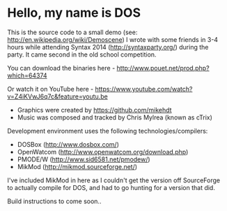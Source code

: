 # Hello, my name is DOS

This is the source code to a small demo (see: http://en.wikipedia.org/wiki/Demoscene) I wrote with some friends in 3-4 hours while attending Syntax 2014 (http://syntaxparty.org/) during the party. It came second in the old school competition.

You can download the binaries here - http://www.pouet.net/prod.php?which=64374

Or watch it on YouTube here - https://www.youtube.com/watch?v=Z4iKVwJ6q7c&feature=youtu.be

 - Graphics were created by https://github.com/mikehdt
 - Music was composed and tracked by Chris Mylrea (known as cTrix)
 
Development environment uses the following technologies/compilers:

 - DOSBox (http://www.dosbox.com/)
 - OpenWatcom (http://www.openwatcom.org/download.php)
 - PMODE/W (http://www.sid6581.net/pmodew/)
 - MikMod (http://mikmod.sourceforge.net/)

I've included MikMod in here as I couldn't get the version off SourceForge to actually compile for DOS, and had to go hunting for a version that did.

Build instructions to come soon.. 
